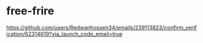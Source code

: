 # free-frire
https://github.com/users/Redwanhossen34/emails/239113823/confirm_verification/62314619?via_launch_code_email=true
